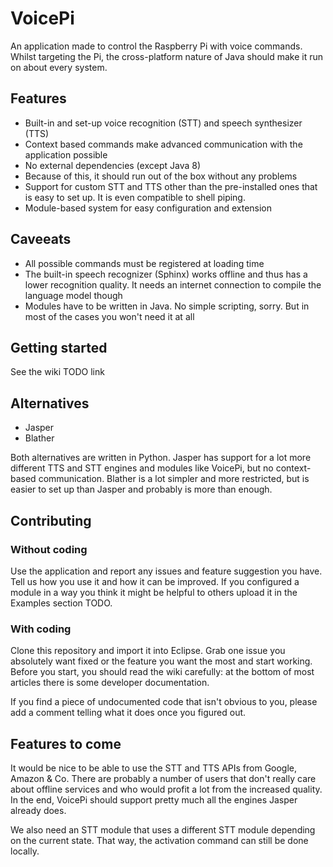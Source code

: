 # VoicePi
An application made to control the Raspberry Pi with voice commands. Whilst targeting the Pi, the cross-platform nature of Java should make it run on about every system.

## Features
- Built-in and set-up voice recognition (STT) and speech synthesizer (TTS)
- Context based commands make advanced communication with the application possible
- No external dependencies (except Java 8)
- Because of this, it should run out of the box without any problems
- Support for custom STT and TTS other than the pre-installed ones that is easy to set up. It is even compatible to shell piping.
- Module-based system for easy configuration and extension

## Caveeats
- All possible commands must be registered at loading time
- The built-in speech recognizer (Sphinx) works offline and thus has a lower recognition quality. It needs an internet connection to compile the language model though
- Modules have to be written in Java. No simple scripting, sorry. But in most of the cases you won't need it at all

## Getting started

See the wiki TODO link

## Alternatives

- Jasper
- Blather

Both alternatives are written in Python. Jasper has support for a lot more different TTS and STT engines and modules like VoicePi, but no context-based communication. Blather is a lot simpler and more restricted, but is easier to set up than Jasper and probably is more than enough.

## Contributing

### Without coding
Use the application and report any issues and feature suggestion you have. Tell us how you use it and how it can be improved. If you configured a module in a way you think it might be helpful to others upload it in the Examples section TODO.

### With coding
Clone this repository and import it into Eclipse. Grab one issue you absolutely want fixed or the feature you want the most and start working. Before you start, you should read the wiki carefully: at the bottom of most articles there is some developer documentation.

If you find a piece of undocumented code that isn't obvious to you, please add a comment telling what it does once you figured out.

## Features to come
It would be nice to be able to use the STT and TTS APIs from Google, Amazon & Co. There are probably a number of users that don't really care about offline services and who would profit a lot from the increased quality. In the end, VoicePi should support pretty much all the engines Jasper already does.

We also need an STT module that uses a different STT module depending on the current state. That way, the activation command can still be done locally.
